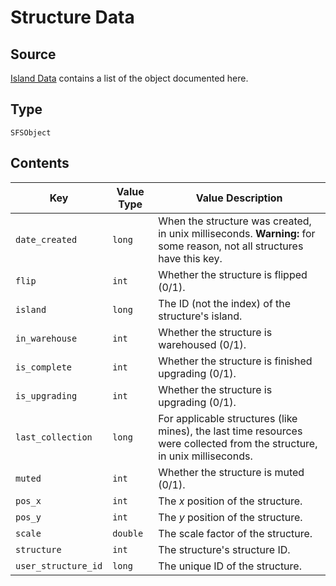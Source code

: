 # Structure Data

## Source

[Island Data](island) contains a list of the object documented here.

## Type

`SFSObject`

## Contents

| Key | Value Type | Value Description |
|-|-|-|
| `date_created` | `long` | When the structure was created, in unix milliseconds. **Warning:** for some reason, not all structures have this key. |
| `flip` | `int` | Whether the structure is flipped (0/1). |
| `island` | `long` | The ID (not the index) of the structure's island. |
| `in_warehouse` | `int` | Whether the structure is warehoused (0/1). |
| `is_complete` | `int` | Whether the structure is finished upgrading (0/1). |
| `is_upgrading` | `int` | Whether the structure is upgrading (0/1). |
| `last_collection` | `long` | For applicable structures (like mines), the last time resources were collected from the structure, in unix milliseconds. |
| `muted` | `int` | Whether the structure is muted (0/1). |
| `pos_x` | `int` | The $x$ position of the structure. |
| `pos_y` | `int` | The $y$ position of the structure. |
| `scale` | `double` | The scale factor of the structure. |
| `structure` | `int` | The structure's structure ID. |
| `user_structure_id` | `long` | The unique ID of the structure. |